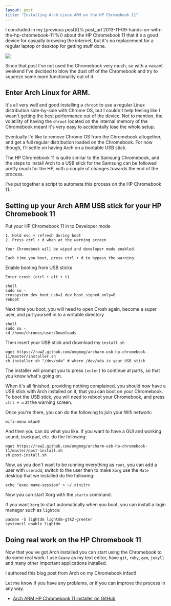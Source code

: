 ```yaml
---
layout: post
title: "Installing Arch Linux ARM on the HP Chromebook 11"
---
```


I concluded in my [previous post]({% post_url 2013-11-09-hands-on-with-the-hp-chromebook-11 %}) about the HP Chromebook 11 that it's a good device for casually browsing the internet, but it's no replacement for a regular laptop or desktop for getting stuff done.

![](http://f.cl.ly/items/3N3k0y3o2O0A0e2f2R1D/HP-Chromebook-11-ports-new_thumb.jpg)

Since that post I've not used the Chromebook very much, so with a vacant weekend I've decided to blow the dust off of the Chromebook and try to squeeze some more functionality out of it.

<!-- more -->

## Enter Arch Linux for ARM.

It's all very well and good installing a `chroot` to use a regular Linux distribution side-by-side with Chrome OS, but I couldn't help feeling like I wasn't getting the best performance out of the device. Not to mention, the volatility of having the `chroot` located on the internal memory of the Chromebook meant it's very easy to accidentally lose the whole setup.

Eventually I'd like to remove Chrome OS from the Chromebook altogether, and get a full regular distribution loaded on the Chromebook. For now though, I'll settle on having Arch on a bootable USB stick.

The HP Chromebook 11 is quite similar to the Samsung Chromebook, and the steps to install Arch to a USB stick for the Samsung can be followed pretty much for the HP, with a couple of changes towards the end of the process.

I've put together a script to automate this process on the HP Chromebook 11.

## Setting up your Arch ARM USB stick for your HP Chromebook 11

Put your HP Chromebook 11 in to Developer mode

```
1. Hold esc + refresh during boot
2. Press ctrl + d when at the warning screen

Your Chromebook will be wiped and developer mode enabled.

Each time you boot, press ctrl + d to bypass the warning.
```

Enable booting from USB sticks

```
Enter crosh (ctrl + alt + t)

shell
sudo su -
crossystem dev_boot_usb=1 dev_boot_signed_only=0
reboot
```

Next time you boot, you will need to open Crosh again, become a super user, and put yourself in to a writable directory

```
shell
sudo su -
cd /home/chronos/user/Downloads
```

Then insert your USB stick and download my `install.sh`

```
wget https://raw2.github.com/omgmog/archarm-usb-hp-chromebook-11/master/installer.sh
sh installer.sh "/dev/sda" # where /dev/sda is your USB stick
```

The installer will prompt you to press `[enter]` to continue at parts, so that you know what's going on.

When it's all finished, providing nothing complained, you should now have a USB stick with Arch installed on it, that you can boot on your Chromebook. To boot the USB stick, you will need to reboot your Chromebook, and press `ctrl + u` at the warning screen.

Once you're there, you can do the following to join your Wifi network:

```
wifi-menu mlan0
```

And then you can do what you like. If you want to have a GUI and working sound, trackpad, etc. do the following:

```
wget https://raw2.github.com/omgmog/archarm-usb-hp-chromebook-11/master/post-install.sh
sh post-install.sh
```

Now, as you don't want to be running everything as `root`, you can add a user with `useradd`, switch to the user then to make `Xorg` use the `Mate` desktop that we installed do the following:

```
echo "exec mame-session" > ~/.xinitrc
```

Now you can start Xorg with the `startx` command.

If you want `Xorg` to start automatically when you boot, you can install a login manager such as `lightdm`:

```
pacman -S lightdm lightdm-gtk2-greeter
systemctl enable lightdm
```

## Doing real work on the HP Chromebook 11

Now that you've got Arch installed you can start using the Chromebook to do some real work. I use `Geany` as my text editor, have `git`, `ruby`, `gem`, `jekyll` and many other important applications installed.

I authored this blog post from Arch on my Chromebook infact!


Let me know if you have any problems, or if you can improve the process in any way.

- [Arch ARM HP Chromebook 11 installer on GitHub](https://github.com/omgmog/archarm-usb-hp-chromebook-11/)
